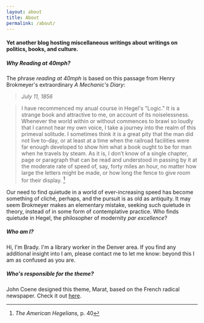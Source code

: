 ```yaml
---
layout: about
title: About
permalink: /about/
---
```


#### Yet another blog hosting miscellaneous writings about writings on politics, books, and culture.

##### Why Reading at 40mph?

The phrase *reading at 40mph* is based on this passage from Henry Brokmeyer's extraordinary *A Mechanic's Diary*:
> *July 11, 1856*

> I have recommenced my anual course in Hegel's "Logic." It is a strange book and attractive to me, on account of its noiselessness. Whenever the world within or without commences to brawl so loudly that I cannot hear my own voice, I take a journey into the realm of this primeval solitude. I sometimes think it is a great pity that the man did not live to-day, or at least at a time when the railroad facilities were far enough developed to show him what a book ought to be for man when he travels by steam. As it is, I don’t know of a single chapter, page or paragraph that can be read and understood in passing by it at the moderate rate of speed of, say, forty miles an hour, no matter how large the letters might be made, or how long the fence to give room for their display. [^1]

Our need to find quietude in a world of ever-increasing speed has become something of cliché, perhaps, and the pursuit is as old as antiquity. It may seem Brokmeyer makes an elementary mistake, seeking such quietude in theory, instead of in some form of contemplative practice. Who finds quietude in Hegel, the philosopher of modernity *par excellence*?  

##### Who am I?

Hi, I'm Brady. I'm a library worker in the Denver area. If you find any additional insight into I am, please contact me to let me know: beyond this I am as confused as you are. 

##### Who's responsible for the theme?
John Coene designed this theme, Marat, based on the French radical newspaper. Check it out [here](https://github.com/JohnCoene/marat). 


[^1]:*The American Hegelians,* p. 40